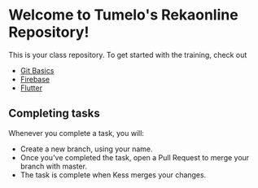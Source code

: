 # Welcome to Tumelo's Rekaonline Repository!

This is your class repository. To get started with the training, check out
- [Git Basics](https://git-scm.com/book/en/v2/Getting-Started-Git-Basics)
- [Firebase](https://firebase.google.com)
- [Flutter](https://flutter.io)

## Completing tasks

Whenever you complete a task, you will:

-  Create a new branch, using your name.
-  Once you've completed the task, open a Pull Request to merge your branch with master.
-  The task is complete when Kess merges your changes.
